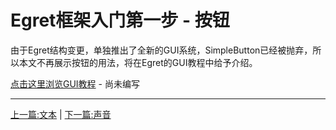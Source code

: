 Egret框架入门第一步 - 按钮
===============

由于Egret结构变更，单独推出了全新的GUI系统，SimpleButton已经被抛弃，所以本文不再展示按钮的用法，将在Egret的GUI教程中给予介绍。

[点击这里浏览GUI教程](https://github.com/egret-labs/egret-core/wiki/Using%20GUI%20System) - 尚未编写

- - -

[上一篇:文本](https://github.com/NeoGuo/html5-documents/blob/master/egret/04-text.md)
| [下一篇:声音](https://github.com/NeoGuo/html5-documents/blob/master/egret/06-sound.md)
